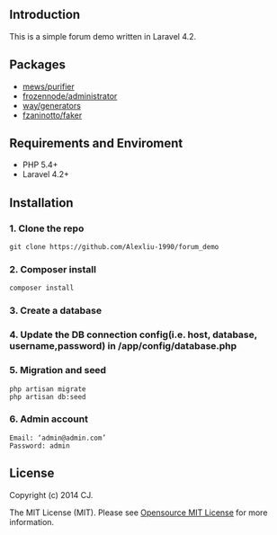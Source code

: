 ## Introduction

This is a simple forum demo written in Laravel 4.2.

## Packages

* [mews/purifier](https://github.com/mewebstudio/Purifier)
* [frozennode/administrator](https://github.com/FrozenNode/Laravel-Administrator)
* [way/generators](https://github.com/JeffreyWay/Laravel-4-Generators)
* [fzaninotto/faker](https://github.com/fzaninotto/Faker)

## Requirements and Enviroment

* PHP 5.4+
* Laravel 4.2+

## Installation

### 1. Clone the repo
    
    git clone https://github.com/Alexliu-1990/forum_demo

### 2. Composer install

    composer install

### 3. Create a database

### 4. Update the DB connection config(i.e. host, database, username,password) in /app/config/database.php

### 5. Migration and seed

    php artisan migrate
    php artisan db:seed

### 6. Admin account
    Email: ‘admin@admin.com’
    Password: admin

## License

Copyright (c) 2014 CJ.

The MIT License (MIT). Please see [Opensource MIT License](http://www.opensource.org/licenses/MIT) for more information.
